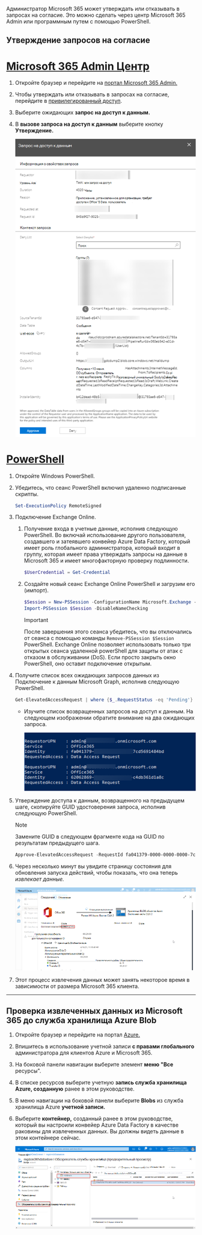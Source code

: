 <!-- markdownlint-disable MD002 MD041 -->

Администратор Microsoft 365 может утверждать или отказывать в запросах на согласие. Это можно сделать через центр Microsoft 365 Admin или программным путем с помощью PowerShell.

## <a name="approve-consent-requests"></a>Утверждение запросов на согласие

# <a name="microsoft-365-admin-center"></a>[Microsoft 365 Admin Центр](#tab/Microsoft365)

1. Откройте браузер и перейдите на [портал Microsoft 365 Admin.](https://admin.microsoft.com)

1. Чтобы утверждать или отказывать в запросах на согласие, перейдите в [привилегированный доступ](https://portal.office.com/adminportal/home#/Settings/PrivilegedAccess).

1. Выберите ожидающих **запрос на доступ к данным.**

1. В **вызове запроса на доступ к данным** выберите кнопку **Утверждение.**

    ![Снимок экрана, на котором показан запрос на доступ к данным до утверждения согласия в Центр администрирования Microsoft 365.](images/data-connect-m365-approve.png)

# <a name="powershell"></a>[PowerShell](#tab/PowerShell)

1. Откройте Windows PowerShell.
1. Убедитесь, что сеанс PowerShell включил удаленно подписанные скрипты.

    ```powershell
    Set-ExecutionPolicy RemoteSigned
    ```

1. Подключение Exchange Online.

    1. Получение входа в учетные данные, исполнив следующую PowerShell. Во включай использование другого пользователя, создавшего и затеявшего конвейер Azure Data Factory, который имеет роль глобального администратора, который входит в группу, которая имеет права утверждать запросы на данные в Microsoft 365 и имеет многофакторную проверку подлинности. 

        ```powershell
        $UserCredential = Get-Credential
        ```

    1. Создайте новый сеанс Exchange Online PowerShell и загрузим его (импорт).

        ```powershell
        $Session = New-PSSession -ConfigurationName Microsoft.Exchange -ConnectionUri https://ps.protection.outlook.com/powershell-liveid/ -Credential $UserCredential -Authentication Basic -AllowRedirection
        Import-PSSession $Session -DisableNameChecking
        ```

        > [!IMPORTANT]
        > После завершения этого сеанса убедитесь, что вы отключались от сеанса с помощью команды `Remove-PSSession $Session` PowerShell. Exchange Online позволяет использовать только три открытых сеанса удаленной powerShell для защиты от атак с отказом в обслуживании (DoS). Если просто закрыть окно PowerShell, оно оставит подключение открытым.

1. Получите список всех ожидающих запросов данных из Подключение к данным Microsoft Graph, исполнив следующую PowerShell.

    ```powershell
    Get-ElevatedAccessRequest | where {$_.RequestStatus -eq 'Pending'} | select RequestorUPN, Service, Identity, RequestedAccess | fl
    ```

    - Изучите список возвращенных запросов на доступ к данным. На следующем изображении обратите внимание на два ожидающих запроса.

        ![Снимок экрана, на котором показан список ожидающих запросов, отформатированный в виде списка на консоли PowerShell.](images/data-connect-ps-pending-requests.png)

1. Утверждение доступа к данным, возвращенного на предыдущем шаге, скопируйте GUID удостоверения запроса, исполнив следующую PowerShell.

    > [!NOTE]
    > Замените GUID в следующем фрагменте кода на GUID по результатам предыдущего шага.

    ```powershell
    Approve-ElevatedAccessRequest -RequestId fa041379-0000-0000-0000-7cd5691484bd -Comment 'approval request granted'
    ```

1. Через несколько минут вы увидите страницу состояния для обновления запуска действий, чтобы показать, что она теперь _извлекает данные._

    ![Снимок экрана, на котором показан пользовательский интерфейс портала Azure для службы Фабрика данных, где состояние нагрузки теперь отображается как "Извлечение данных".](images/data-connect-adf-extraction-approved.png)

1. Этот процесс извлечения данных может занять некоторое время в зависимости от размера Microsoft 365 клиента.

---

## <a name="verify-extracted-data-from-microsoft-365-to-azure-storage-blob"></a>Проверка извлеченных данных из Microsoft 365 до служба хранилища Azure Blob

1. Откройте браузер и перейдите на портал [Azure.](https://portal.azure.com/)

1. Впишитесь в использование учетной записи **с правами глобального** администратора для клиентов Azure и Microsoft 365.

1. На боковой панели навигации выберите элемент **меню "Все** ресурсы".

1. В списке ресурсов выберите учетную **запись служба хранилища Azure, созданную** ранее в этом руководстве.

1. В меню навигации на боковой панели выберите **Blobs** из служба хранилища Azure **учетной записи.**

1. Выберите **контейнер,** созданный ранее в этом руководстве, который вы настроили конвейер Azure Data Factory в качестве раковины для извлеченных данных. Вы должны видеть данные в этом контейнере сейчас.

    ![Снимок экрана, на котором показан пользовательский интерфейс портала Azure для служба хранилища учетной записи. Он показывает контейнер, в котором хранятся извлеченные данные.](images/data-connect-adf-extracted-data-in-blob.png)
